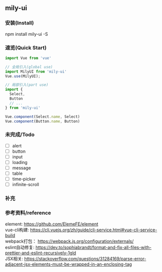 ## mily-ui

### 安装(Install)
npm install mily-ui -S

### 速览(Quick Start)
```js
import Vue from 'vue'

// 全局引入(global use)
import MilyUI from 'mily-ui'
Vue.use(MilyUI);

// 局部引入(part use)
import {
  Select,
  Button
  // ...
} from 'mily-ui'

Vue.component(Select.name, Select)
Vue.component(Button.name, Button)
```   


### 未完成/Todo

- [ ] alert
- [ ] button
- [ ] input
- [ ] loading
- [ ] message
- [ ] table
- [ ] time-picker
- [ ] infinite-scroll   

### 补充


### 参考资料/reference
element:  https://github.com/ElemeFE/element  
vue-cli构建: https://cli.vuejs.org/zh/guide/cli-service.html#vue-cli-service-build  
webpack打包： https://webpack.js.org/configuration/externals/  
eslint自动修复: https://dev.to/sophiabrandt/format-and-fix-all-files-with-prettier-and-eslint-recursively-1gld  
JSX相关: https://stackoverflow.com/questions/31284169/parse-error-adjacent-jsx-elements-must-be-wrapped-in-an-enclosing-tag  
 

